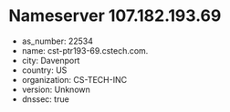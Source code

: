 # Nameserver 107.182.193.69

* as_number: 22534
* name: cst-ptr193-69.cstech.com.
* city: Davenport
* country: US
* organization: CS-TECH-INC
* version: Unknown
* dnssec: true
